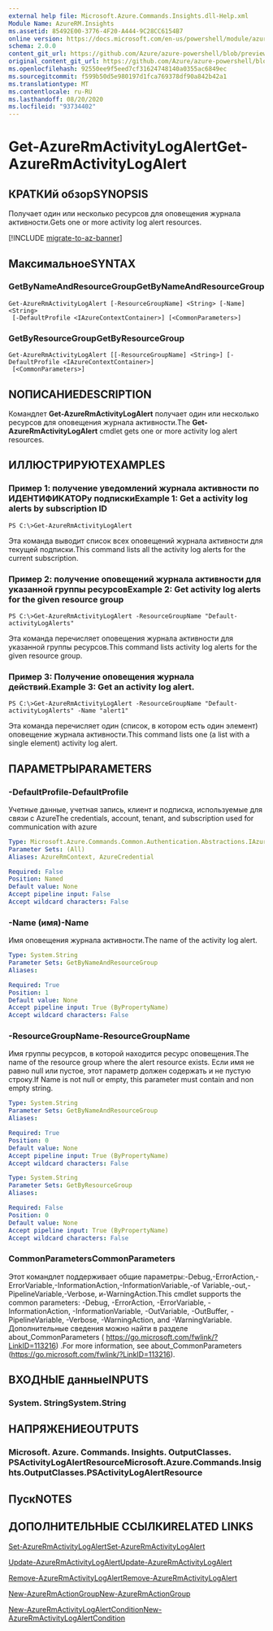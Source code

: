 ```yaml
---
external help file: Microsoft.Azure.Commands.Insights.dll-Help.xml
Module Name: AzureRM.Insights
ms.assetid: 85492E00-3776-4F20-A444-9C28CC6154B7
online version: https://docs.microsoft.com/en-us/powershell/module/azurerm.insights/get-azurermactivitylogalert
schema: 2.0.0
content_git_url: https://github.com/Azure/azure-powershell/blob/preview/src/ResourceManager/Insights/Commands.Insights/help/Get-AzureRmActivityLogAlert.md
original_content_git_url: https://github.com/Azure/azure-powershell/blob/preview/src/ResourceManager/Insights/Commands.Insights/help/Get-AzureRmActivityLogAlert.md
ms.openlocfilehash: 92550ee9f5eed7cf31624748140a0355ac6849ec
ms.sourcegitcommit: f599b50d5e980197d1fca769378df90a842b42a1
ms.translationtype: MT
ms.contentlocale: ru-RU
ms.lasthandoff: 08/20/2020
ms.locfileid: "93734402"
---
```

# <span data-ttu-id="f1c68-101">Get-AzureRmActivityLogAlert</span><span class="sxs-lookup"><span data-stu-id="f1c68-101">Get-AzureRmActivityLogAlert</span></span>

## <span data-ttu-id="f1c68-102">КРАТКИй обзор</span><span class="sxs-lookup"><span data-stu-id="f1c68-102">SYNOPSIS</span></span>
<span data-ttu-id="f1c68-103">Получает один или несколько ресурсов для оповещения журнала активности.</span><span class="sxs-lookup"><span data-stu-id="f1c68-103">Gets one or more activity log alert resources.</span></span>

[!INCLUDE [migrate-to-az-banner](../../includes/migrate-to-az-banner.md)]

## <span data-ttu-id="f1c68-104">Максимальное</span><span class="sxs-lookup"><span data-stu-id="f1c68-104">SYNTAX</span></span>

### <span data-ttu-id="f1c68-105">GetByNameAndResourceGroup</span><span class="sxs-lookup"><span data-stu-id="f1c68-105">GetByNameAndResourceGroup</span></span>
```
Get-AzureRmActivityLogAlert [-ResourceGroupName] <String> [-Name] <String>
 [-DefaultProfile <IAzureContextContainer>] [<CommonParameters>]
```

### <span data-ttu-id="f1c68-106">GetByResourceGroup</span><span class="sxs-lookup"><span data-stu-id="f1c68-106">GetByResourceGroup</span></span>
```
Get-AzureRmActivityLogAlert [[-ResourceGroupName] <String>] [-DefaultProfile <IAzureContextContainer>]
 [<CommonParameters>]
```

## <span data-ttu-id="f1c68-107">NОПИСАНИЕ</span><span class="sxs-lookup"><span data-stu-id="f1c68-107">DESCRIPTION</span></span>
<span data-ttu-id="f1c68-108">Командлет **Get-AzureRmActivityLogAlert** получает один или несколько ресурсов для оповещения журнала активности.</span><span class="sxs-lookup"><span data-stu-id="f1c68-108">The **Get-AzureRmActivityLogAlert** cmdlet gets one or more activity log alert resources.</span></span>

## <span data-ttu-id="f1c68-109">ИЛЛЮСТРИРУЮТ</span><span class="sxs-lookup"><span data-stu-id="f1c68-109">EXAMPLES</span></span>

### <span data-ttu-id="f1c68-110">Пример 1: получение уведомлений журнала активности по ИДЕНТИФИКАТОРу подписки</span><span class="sxs-lookup"><span data-stu-id="f1c68-110">Example 1: Get a activity log alerts by subscription ID</span></span>
```
PS C:\>Get-AzureRmActivityLogAlert
```

<span data-ttu-id="f1c68-111">Эта команда выводит список всех оповещений журнала активности для текущей подписки.</span><span class="sxs-lookup"><span data-stu-id="f1c68-111">This command lists all the activity log alerts for the current subscription.</span></span>

### <span data-ttu-id="f1c68-112">Пример 2: получение оповещений журнала активности для указанной группы ресурсов</span><span class="sxs-lookup"><span data-stu-id="f1c68-112">Example 2: Get activity log alerts for the given resource group</span></span>
```
PS C:\>Get-AzureRmActivityLogAlert -ResourceGroupName "Default-activityLogAlerts"
```

<span data-ttu-id="f1c68-113">Эта команда перечисляет оповещения журнала активности для указанной группы ресурсов.</span><span class="sxs-lookup"><span data-stu-id="f1c68-113">This command lists activity log alerts for the given resource group.</span></span>

### <span data-ttu-id="f1c68-114">Пример 3: Получение оповещения журнала действий.</span><span class="sxs-lookup"><span data-stu-id="f1c68-114">Example 3: Get an activity log alert.</span></span>
```
PS C:\>Get-AzureRmActivityLogAlert -ResourceGroupName "Default-activityLogAlerts" -Name "alert1"
```

<span data-ttu-id="f1c68-115">Эта команда перечисляет один (список, в котором есть один элемент) оповещение журнала активности.</span><span class="sxs-lookup"><span data-stu-id="f1c68-115">This command lists one (a list with a single element) activity log alert.</span></span>

## <span data-ttu-id="f1c68-116">ПАРАМЕТРЫ</span><span class="sxs-lookup"><span data-stu-id="f1c68-116">PARAMETERS</span></span>

### <span data-ttu-id="f1c68-117">-DefaultProfile</span><span class="sxs-lookup"><span data-stu-id="f1c68-117">-DefaultProfile</span></span>
<span data-ttu-id="f1c68-118">Учетные данные, учетная запись, клиент и подписка, используемые для связи с Azure</span><span class="sxs-lookup"><span data-stu-id="f1c68-118">The credentials, account, tenant, and subscription used for communication with azure</span></span>

```yaml
Type: Microsoft.Azure.Commands.Common.Authentication.Abstractions.IAzureContextContainer
Parameter Sets: (All)
Aliases: AzureRmContext, AzureCredential

Required: False
Position: Named
Default value: None
Accept pipeline input: False
Accept wildcard characters: False
```

### <span data-ttu-id="f1c68-119">-Name (имя)</span><span class="sxs-lookup"><span data-stu-id="f1c68-119">-Name</span></span>
<span data-ttu-id="f1c68-120">Имя оповещения журнала активности.</span><span class="sxs-lookup"><span data-stu-id="f1c68-120">The name of the activity log alert.</span></span>

```yaml
Type: System.String
Parameter Sets: GetByNameAndResourceGroup
Aliases:

Required: True
Position: 1
Default value: None
Accept pipeline input: True (ByPropertyName)
Accept wildcard characters: False
```

### <span data-ttu-id="f1c68-121">-ResourceGroupName</span><span class="sxs-lookup"><span data-stu-id="f1c68-121">-ResourceGroupName</span></span>
<span data-ttu-id="f1c68-122">Имя группы ресурсов, в которой находится ресурс оповещения.</span><span class="sxs-lookup"><span data-stu-id="f1c68-122">The name of the resource group where the alert resource exists.</span></span>
<span data-ttu-id="f1c68-123">Если имя не равно null или пустое, этот параметр должен содержать и не пустую строку.</span><span class="sxs-lookup"><span data-stu-id="f1c68-123">If Name is not null or empty, this parameter must contain and non empty string.</span></span>

```yaml
Type: System.String
Parameter Sets: GetByNameAndResourceGroup
Aliases:

Required: True
Position: 0
Default value: None
Accept pipeline input: True (ByPropertyName)
Accept wildcard characters: False
```

```yaml
Type: System.String
Parameter Sets: GetByResourceGroup
Aliases:

Required: False
Position: 0
Default value: None
Accept pipeline input: True (ByPropertyName)
Accept wildcard characters: False
```

### <span data-ttu-id="f1c68-124">CommonParameters</span><span class="sxs-lookup"><span data-stu-id="f1c68-124">CommonParameters</span></span>
<span data-ttu-id="f1c68-125">Этот командлет поддерживает общие параметры:-Debug,-ErrorAction,-ErrorVariable,-InformationAction,-InformationVariable,-of Variable,-out,-PipelineVariable,-Verbose, и-WarningAction.</span><span class="sxs-lookup"><span data-stu-id="f1c68-125">This cmdlet supports the common parameters: -Debug, -ErrorAction, -ErrorVariable, -InformationAction, -InformationVariable, -OutVariable, -OutBuffer, -PipelineVariable, -Verbose, -WarningAction, and -WarningVariable.</span></span> <span data-ttu-id="f1c68-126">Дополнительные сведения можно найти в разделе about_CommonParameters ( https://go.microsoft.com/fwlink/?LinkID=113216) .</span><span class="sxs-lookup"><span data-stu-id="f1c68-126">For more information, see about_CommonParameters (https://go.microsoft.com/fwlink/?LinkID=113216).</span></span>

## <span data-ttu-id="f1c68-127">ВХОДНЫЕ данные</span><span class="sxs-lookup"><span data-stu-id="f1c68-127">INPUTS</span></span>

### <span data-ttu-id="f1c68-128">System. String</span><span class="sxs-lookup"><span data-stu-id="f1c68-128">System.String</span></span>

## <span data-ttu-id="f1c68-129">НАПРЯЖЕНИЕ</span><span class="sxs-lookup"><span data-stu-id="f1c68-129">OUTPUTS</span></span>

### <span data-ttu-id="f1c68-130">Microsoft. Azure. Commands. Insights. OutputClasses. PSActivityLogAlertResource</span><span class="sxs-lookup"><span data-stu-id="f1c68-130">Microsoft.Azure.Commands.Insights.OutputClasses.PSActivityLogAlertResource</span></span>

## <span data-ttu-id="f1c68-131">Пуск</span><span class="sxs-lookup"><span data-stu-id="f1c68-131">NOTES</span></span>

## <span data-ttu-id="f1c68-132">ДОПОЛНИТЕЛЬНЫЕ ССЫЛКИ</span><span class="sxs-lookup"><span data-stu-id="f1c68-132">RELATED LINKS</span></span>

[<span data-ttu-id="f1c68-133">Set-AzureRmActivityLogAlert</span><span class="sxs-lookup"><span data-stu-id="f1c68-133">Set-AzureRmActivityLogAlert</span></span>](./Set-AzureRmActivityLogAlert.md)

[<span data-ttu-id="f1c68-134">Update-AzureRmActivityLogAlert</span><span class="sxs-lookup"><span data-stu-id="f1c68-134">Update-AzureRmActivityLogAlert</span></span>](./Update-AzureRmActivityLogAlert.md)

[<span data-ttu-id="f1c68-135">Remove-AzureRmActivityLogAlert</span><span class="sxs-lookup"><span data-stu-id="f1c68-135">Remove-AzureRmActivityLogAlert</span></span>](./Remove-AzureRmActivityLogAlert.md)

[<span data-ttu-id="f1c68-136">New-AzureRmActionGroup</span><span class="sxs-lookup"><span data-stu-id="f1c68-136">New-AzureRmActionGroup</span></span>](./New-AzureRmActionGroup.md)

[<span data-ttu-id="f1c68-137">New-AzureRmActivityLogAlertCondition</span><span class="sxs-lookup"><span data-stu-id="f1c68-137">New-AzureRmActivityLogAlertCondition</span></span>](./Get-AzureRmActivityLogAlertCondition.md)
